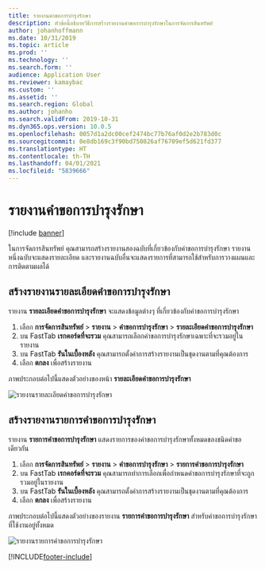 ```yaml
---
title: รายงานคำขอการบำรุงรักษา
description: หัวข้อนี้อธิบายวิธีการสร้างรายงานคำขอการบำรุงรักษาในการจัดการสินทรัพย์
author: johanhoffmann
ms.date: 10/31/2019
ms.topic: article
ms.prod: ''
ms.technology: ''
ms.search.form: ''
audience: Application User
ms.reviewer: kamaybac
ms.custom: ''
ms.assetid: ''
ms.search.region: Global
ms.author: johanho
ms.search.validFrom: 2019-10-31
ms.dyn365.ops.version: 10.0.5
ms.openlocfilehash: 0057d1a2dc00cef2474bc77b76af0d2e2b783d0c
ms.sourcegitcommit: 0e8db169c3f90bd750826af76709ef5d621fd377
ms.translationtype: HT
ms.contentlocale: th-TH
ms.lasthandoff: 04/01/2021
ms.locfileid: "5839666"
---
```

# <a name="maintenance-request-reports"></a>รายงานคำขอการบำรุงรักษา

[!include [banner](../../includes/banner.md)]

 

ในการจัดการสินทรัพย์ คุณสามารถสร้างรายงานสองฉบับที่เกี่ยวข้องกับคำขอการบำรุงรักษา รายงานหนึ่งฉบับจะแสดงรายละเอียด และรายงานฉบับอื่นจะแสดงรายการที่สามารถใช้สำหรับการวางแผนและการติดตามผลได้

## <a name="create-a-maintenance-request-details-report"></a>สร้างรายงานรายละเอียดคำขอการบำรุงรักษา

รายงาน **รายละเอียดคำขอการบำรุงรักษา** จะแสดงข้อมูลต่างๆ ที่เกี่ยวข้องกับคำขอการบำรุงรักษา

1. เลือก **การจัดการสินทรัพย์** \> **รายงาน** \> **คำขอการบำรุงรักษา** \> **รายละเอียดคำขอการบำรุงรักษา**
2. บน FastTab **เรกคอร์ดที่จะรวม** คุณสามารถเลือกคำขอการบำรุงรักษาเฉพาะที่จะรวมอยู่ในรายงาน
3. บน FastTab **รันในเบื้องหลัง** คุณสามารถตั้งค่าการสร้างรายงานเป็นชุดงานตามที่คุณต้องการ
4. เลือก **ตกลง** เพื่อสร้างรายงาน

ภาพประกอบต่อไปนี้แสดงตัวอย่างของหน้า **รายละเอียดคำขอการบำรุงรักษา**

![รายงานรายละเอียดคำขอการบำรุงรักษา](media/09-manage-maintenance-requests.png)

## <a name="create-a-maintenance-request-list-report"></a>สร้างรายงานรายการคำขอการบำรุงรักษา

รายงาน **รายการคำขอการบำรุงรักษา** แสดงรายการของคำขอการบำรุงรักษาทั้งหมดของชนิดคำขอเดียวกัน

1. เลือก **การจัดการสินทรัพย์** \> **รายงาน** \> **คำขอการบำรุงรักษา** \> **รายการคำขอการบำรุงรักษา**
2. บน FastTab **เรกคอร์ดที่จะรวม** คุณสามารถทำการเลือกเพื่อกำหนดคำขอการบำรุงรักษาที่จะถูกรวมอยู่ในรายงาน
3. บน FastTab **รันในเบื้องหลัง** คุณสามารถตั้งค่าการสร้างรายงานเป็นชุดงานตามที่คุณต้องการ
4. เลือก **ตกลง** เพื่อสร้างรายงาน

ภาพประกอบต่อไปนี้แสดงตัวอย่างของรายงาน **รายการคำขอการบำรุงรักษา** สำหรับคำขอการบำรุงรักษาที่ใช้งานอยู่ทั้งหมด

![รายงานรายการคำขอการบำรุงรักษา](media/10-manage-maintenance-requests.png)


[!INCLUDE[footer-include](../../../includes/footer-banner.md)]